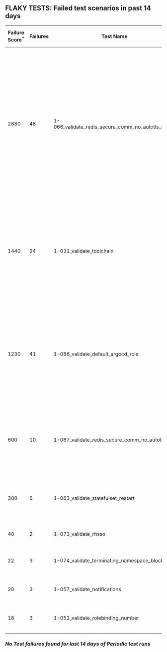 ## FLAKY TESTS: Failed test scenarios in past 14 days
| Failure Score<sup>*</sup> | Failures | Test Name | Last Seen | PR List and Logs 
|---|---|---|---|---|
| 2880 | 48 | 1-066_validate_redis_secure_comm_no_autotls_no_ha  | 0 days ago | 9: [#720](https://github.com/redhat-developer/gitops-operator/pull/720)<sup>[1](https://storage.googleapis.com/test-platform-results/pr-logs/pull/redhat-developer_gitops-operator/720/pull-ci-redhat-developer-gitops-operator-master-v4.13-kuttl-parallel/1794013668522856448/build-log.txt), [2](https://storage.googleapis.com/test-platform-results/pr-logs/pull/redhat-developer_gitops-operator/720/pull-ci-redhat-developer-gitops-operator-master-v4.14-kuttl-parallel/1795419268829941760/build-log.txt), [3](https://storage.googleapis.com/test-platform-results/pr-logs/pull/redhat-developer_gitops-operator/720/pull-ci-redhat-developer-gitops-operator-master-v4.14-kuttl-parallel/1794013686143127552/build-log.txt), [4](https://storage.googleapis.com/test-platform-results/pr-logs/pull/redhat-developer_gitops-operator/720/pull-ci-redhat-developer-gitops-operator-master-v4.12-kuttl-parallel/1795419243664117760/build-log.txt), [5](https://storage.googleapis.com/test-platform-results/pr-logs/pull/redhat-developer_gitops-operator/720/pull-ci-redhat-developer-gitops-operator-master-v4.12-kuttl-parallel/1794013655935750144/build-log.txt), [6](https://storage.googleapis.com/test-platform-results/pr-logs/pull/redhat-developer_gitops-operator/720/pull-ci-redhat-developer-gitops-operator-master-v4.13-kuttl-parallel/1795419257085890560/build-log.txt)</sup> [#719](https://github.com/redhat-developer/gitops-operator/pull/719)<sup>[1](https://storage.googleapis.com/test-platform-results/pr-logs/pull/redhat-developer_gitops-operator/719/pull-ci-redhat-developer-gitops-operator-master-v4.13-kuttl-parallel/1795667723699621888/build-log.txt), [2](https://storage.googleapis.com/test-platform-results/pr-logs/pull/redhat-developer_gitops-operator/719/pull-ci-redhat-developer-gitops-operator-master-v4.13-kuttl-parallel/1795102866361290752/build-log.txt), [3](https://storage.googleapis.com/test-platform-results/pr-logs/pull/redhat-developer_gitops-operator/719/pull-ci-redhat-developer-gitops-operator-master-v4.13-kuttl-parallel/1794967223886942208/build-log.txt)</sup> [#718](https://github.com/redhat-developer/gitops-operator/pull/718)<sup>[1](https://storage.googleapis.com/test-platform-results/pr-logs/pull/redhat-developer_gitops-operator/718/pull-ci-redhat-developer-gitops-operator-master-v4.12-kuttl-parallel/1794963404201398272/build-log.txt), [2](https://storage.googleapis.com/test-platform-results/pr-logs/pull/redhat-developer_gitops-operator/718/pull-ci-redhat-developer-gitops-operator-master-v4.13-kuttl-parallel/1794014619933609984/build-log.txt), [3](https://storage.googleapis.com/test-platform-results/pr-logs/pull/redhat-developer_gitops-operator/718/pull-ci-redhat-developer-gitops-operator-master-v4.12-kuttl-parallel/1794014611041685504/build-log.txt), [4](https://storage.googleapis.com/test-platform-results/pr-logs/pull/redhat-developer_gitops-operator/718/pull-ci-redhat-developer-gitops-operator-master-v4.12-kuttl-parallel/1794984653791170560/build-log.txt), [5](https://storage.googleapis.com/test-platform-results/pr-logs/pull/redhat-developer_gitops-operator/718/pull-ci-redhat-developer-gitops-operator-master-v4.12-kuttl-parallel/1794481664764678144/build-log.txt), [6](https://storage.googleapis.com/test-platform-results/pr-logs/pull/redhat-developer_gitops-operator/718/pull-ci-redhat-developer-gitops-operator-master-v4.13-kuttl-parallel/1794963425583960064/build-log.txt), [7](https://storage.googleapis.com/test-platform-results/pr-logs/pull/redhat-developer_gitops-operator/718/pull-ci-redhat-developer-gitops-operator-master-v4.14-kuttl-parallel/1794014634244575232/build-log.txt), [8](https://storage.googleapis.com/test-platform-results/pr-logs/pull/redhat-developer_gitops-operator/718/pull-ci-redhat-developer-gitops-operator-master-v4.13-kuttl-parallel/1794984653837307904/build-log.txt), [9](https://storage.googleapis.com/test-platform-results/pr-logs/pull/redhat-developer_gitops-operator/718/pull-ci-redhat-developer-gitops-operator-master-v4.13-kuttl-parallel/1794481672930988032/build-log.txt)</sup> [#710](https://github.com/redhat-developer/gitops-operator/pull/710)<sup>[1](https://storage.googleapis.com/test-platform-results/pr-logs/pull/redhat-developer_gitops-operator/710/pull-ci-redhat-developer-gitops-operator-master-v4.12-kuttl-parallel/1793484697741824000/build-log.txt)</sup> [#703](https://github.com/redhat-developer/gitops-operator/pull/703)<sup>[1](https://storage.googleapis.com/test-platform-results/pr-logs/pull/redhat-developer_gitops-operator/703/pull-ci-redhat-developer-gitops-operator-master-v4.13-kuttl-parallel/1793689231734870016/build-log.txt), [2](https://storage.googleapis.com/test-platform-results/pr-logs/pull/redhat-developer_gitops-operator/703/pull-ci-redhat-developer-gitops-operator-master-v4.13-kuttl-parallel/1793655669581156352/build-log.txt), [3](https://storage.googleapis.com/test-platform-results/pr-logs/pull/redhat-developer_gitops-operator/703/pull-ci-redhat-developer-gitops-operator-master-v4.14-kuttl-parallel/1793689231776813056/build-log.txt), [4](https://storage.googleapis.com/test-platform-results/pr-logs/pull/redhat-developer_gitops-operator/703/pull-ci-redhat-developer-gitops-operator-master-v4.14-kuttl-parallel/1793969260356177920/build-log.txt), [5](https://storage.googleapis.com/test-platform-results/pr-logs/pull/redhat-developer_gitops-operator/703/pull-ci-redhat-developer-gitops-operator-master-v4.12-kuttl-parallel/1793689231684538368/build-log.txt), [6](https://storage.googleapis.com/test-platform-results/pr-logs/pull/redhat-developer_gitops-operator/703/pull-ci-redhat-developer-gitops-operator-master-v4.12-kuttl-parallel/1793969260230348800/build-log.txt), [7](https://storage.googleapis.com/test-platform-results/pr-logs/pull/redhat-developer_gitops-operator/703/pull-ci-redhat-developer-gitops-operator-master-v4.12-kuttl-parallel/1793655652799746048/build-log.txt), [8](https://storage.googleapis.com/test-platform-results/pr-logs/pull/redhat-developer_gitops-operator/703/pull-ci-redhat-developer-gitops-operator-master-v4.13-kuttl-parallel/1793969260305846272/build-log.txt)</sup> [#702](https://github.com/redhat-developer/gitops-operator/pull/702)<sup>[1](https://storage.googleapis.com/test-platform-results/pr-logs/pull/redhat-developer_gitops-operator/702/pull-ci-redhat-developer-gitops-operator-master-v4.12-kuttl-parallel/1795701551533133824/build-log.txt), [2](https://storage.googleapis.com/test-platform-results/pr-logs/pull/redhat-developer_gitops-operator/702/pull-ci-redhat-developer-gitops-operator-master-v4.13-kuttl-parallel/1795666506311274496/build-log.txt), [3](https://storage.googleapis.com/test-platform-results/pr-logs/pull/redhat-developer_gitops-operator/702/pull-ci-redhat-developer-gitops-operator-master-v4.14-kuttl-parallel/1792839593016430592/build-log.txt), [4](https://storage.googleapis.com/test-platform-results/pr-logs/pull/redhat-developer_gitops-operator/702/pull-ci-redhat-developer-gitops-operator-master-v4.13-kuttl-parallel/1795121196103110656/build-log.txt), [5](https://storage.googleapis.com/test-platform-results/pr-logs/pull/redhat-developer_gitops-operator/702/pull-ci-redhat-developer-gitops-operator-master-v4.12-kuttl-parallel/1795162507480928256/build-log.txt), [6](https://storage.googleapis.com/test-platform-results/pr-logs/pull/redhat-developer_gitops-operator/702/pull-ci-redhat-developer-gitops-operator-master-v4.12-kuttl-parallel/1795390498588856320/build-log.txt), [7](https://storage.googleapis.com/test-platform-results/pr-logs/pull/redhat-developer_gitops-operator/702/pull-ci-redhat-developer-gitops-operator-master-v4.14-kuttl-parallel/1795121206911832064/build-log.txt), [8](https://storage.googleapis.com/test-platform-results/pr-logs/pull/redhat-developer_gitops-operator/702/pull-ci-redhat-developer-gitops-operator-master-v4.12-kuttl-parallel/1795431711094345728/build-log.txt), [9](https://storage.googleapis.com/test-platform-results/pr-logs/pull/redhat-developer_gitops-operator/702/pull-ci-redhat-developer-gitops-operator-master-v4.13-kuttl-parallel/1795685846955855872/build-log.txt), [10](https://storage.googleapis.com/test-platform-results/pr-logs/pull/redhat-developer_gitops-operator/702/pull-ci-redhat-developer-gitops-operator-master-v4.13-kuttl-parallel/1795162508156211200/build-log.txt), [11](https://storage.googleapis.com/test-platform-results/pr-logs/pull/redhat-developer_gitops-operator/702/pull-ci-redhat-developer-gitops-operator-master-v4.12-kuttl-parallel/1795121183419535360/build-log.txt), [12](https://storage.googleapis.com/test-platform-results/pr-logs/pull/redhat-developer_gitops-operator/702/pull-ci-redhat-developer-gitops-operator-master-v4.14-kuttl-parallel/1795162529136119808/build-log.txt)</sup> [#674](https://github.com/redhat-developer/gitops-operator/pull/674)<sup>[1](https://storage.googleapis.com/test-platform-results/pr-logs/pull/redhat-developer_gitops-operator/674/pull-ci-redhat-developer-gitops-operator-master-v4.13-kuttl-parallel/1795668159198400512/build-log.txt), [2](https://storage.googleapis.com/test-platform-results/pr-logs/pull/redhat-developer_gitops-operator/674/pull-ci-redhat-developer-gitops-operator-master-v4.12-kuttl-parallel/1795668158938353664/build-log.txt), [3](https://storage.googleapis.com/test-platform-results/pr-logs/pull/redhat-developer_gitops-operator/674/pull-ci-redhat-developer-gitops-operator-master-v4.14-kuttl-parallel/1795668183080767488/build-log.txt)</sup> [#669](https://github.com/redhat-developer/gitops-operator/pull/669)<sup>[1](https://storage.googleapis.com/test-platform-results/pr-logs/pull/redhat-developer_gitops-operator/669/pull-ci-redhat-developer-gitops-operator-master-v4.12-kuttl-parallel/1794492392108199936/build-log.txt), [2](https://storage.googleapis.com/test-platform-results/pr-logs/pull/redhat-developer_gitops-operator/669/pull-ci-redhat-developer-gitops-operator-master-v4.13-kuttl-parallel/1794453232869707776/build-log.txt), [3](https://storage.googleapis.com/test-platform-results/pr-logs/pull/redhat-developer_gitops-operator/669/pull-ci-redhat-developer-gitops-operator-master-v4.12-kuttl-parallel/1794453225496121344/build-log.txt)</sup> [#658](https://github.com/redhat-developer/gitops-operator/pull/658)<sup>[1](https://storage.googleapis.com/test-platform-results/pr-logs/pull/redhat-developer_gitops-operator/658/pull-ci-redhat-developer-gitops-operator-master-v4.13-kuttl-parallel/1795668886750760960/build-log.txt), [2](https://storage.googleapis.com/test-platform-results/pr-logs/pull/redhat-developer_gitops-operator/658/pull-ci-redhat-developer-gitops-operator-master-v4.12-kuttl-parallel/1795668885245005824/build-log.txt), [3](https://storage.googleapis.com/test-platform-results/pr-logs/pull/redhat-developer_gitops-operator/658/pull-ci-redhat-developer-gitops-operator-master-v4.14-kuttl-parallel/1795668909400002560/build-log.txt)</sup> 
| 1440 | 24 | 1-031_validate_toolchain  | 1 days ago | 8: [#720](https://github.com/redhat-developer/gitops-operator/pull/720)<sup>[1](https://storage.googleapis.com/test-platform-results/pr-logs/pull/redhat-developer_gitops-operator/720/pull-ci-redhat-developer-gitops-operator-master-v4.13-kuttl-parallel/1795294606955384832/build-log.txt)</sup> [#719](https://github.com/redhat-developer/gitops-operator/pull/719)<sup>[1](https://storage.googleapis.com/test-platform-results/pr-logs/pull/redhat-developer_gitops-operator/719/pull-ci-redhat-developer-gitops-operator-master-v4.12-kuttl-parallel/1795508529549807616/build-log.txt)</sup> [#718](https://github.com/redhat-developer/gitops-operator/pull/718)<sup>[1](https://storage.googleapis.com/test-platform-results/pr-logs/pull/redhat-developer_gitops-operator/718/pull-ci-redhat-developer-gitops-operator-master-v4.12-kuttl-parallel/1794014611041685504/build-log.txt)</sup> [#710](https://github.com/redhat-developer/gitops-operator/pull/710)<sup>[1](https://storage.googleapis.com/test-platform-results/pr-logs/pull/redhat-developer_gitops-operator/710/pull-ci-redhat-developer-gitops-operator-master-v4.12-kuttl-parallel/1793484697741824000/build-log.txt)</sup> [#704](https://github.com/redhat-developer/gitops-operator/pull/704)<sup>[1](https://storage.googleapis.com/test-platform-results/pr-logs/pull/redhat-developer_gitops-operator/704/pull-ci-redhat-developer-gitops-operator-master-v4.12-kuttl-parallel/1793162113435308032/build-log.txt)</sup> [#703](https://github.com/redhat-developer/gitops-operator/pull/703)<sup>[1](https://storage.googleapis.com/test-platform-results/pr-logs/pull/redhat-developer_gitops-operator/703/pull-ci-redhat-developer-gitops-operator-master-v4.12-kuttl-parallel/1791061506943619072/build-log.txt), [2](https://storage.googleapis.com/test-platform-results/pr-logs/pull/redhat-developer_gitops-operator/703/pull-ci-redhat-developer-gitops-operator-master-v4.13-kuttl-parallel/1791011363477262336/build-log.txt), [3](https://storage.googleapis.com/test-platform-results/pr-logs/pull/redhat-developer_gitops-operator/703/pull-ci-redhat-developer-gitops-operator-master-v4.12-kuttl-parallel/1791033963863609344/build-log.txt), [4](https://storage.googleapis.com/test-platform-results/pr-logs/pull/redhat-developer_gitops-operator/703/pull-ci-redhat-developer-gitops-operator-master-v4.13-kuttl-parallel/1790957614243254272/build-log.txt), [5](https://storage.googleapis.com/test-platform-results/pr-logs/pull/redhat-developer_gitops-operator/703/pull-ci-redhat-developer-gitops-operator-master-v4.12-kuttl-parallel/1790957612393566208/build-log.txt), [6](https://storage.googleapis.com/test-platform-results/pr-logs/pull/redhat-developer_gitops-operator/703/pull-ci-redhat-developer-gitops-operator-master-v4.14-kuttl-parallel/1791033964043964416/build-log.txt), [7](https://storage.googleapis.com/test-platform-results/pr-logs/pull/redhat-developer_gitops-operator/703/pull-ci-redhat-developer-gitops-operator-master-v4.14-kuttl-parallel/1791011363561148416/build-log.txt), [8](https://storage.googleapis.com/test-platform-results/pr-logs/pull/redhat-developer_gitops-operator/703/pull-ci-redhat-developer-gitops-operator-master-v4.12-kuttl-parallel/1792413684413239296/build-log.txt), [9](https://storage.googleapis.com/test-platform-results/pr-logs/pull/redhat-developer_gitops-operator/703/pull-ci-redhat-developer-gitops-operator-master-v4.13-kuttl-parallel/1791033963960078336/build-log.txt), [10](https://storage.googleapis.com/test-platform-results/pr-logs/pull/redhat-developer_gitops-operator/703/pull-ci-redhat-developer-gitops-operator-master-v4.13-kuttl-parallel/1791061507258191872/build-log.txt), [11](https://storage.googleapis.com/test-platform-results/pr-logs/pull/redhat-developer_gitops-operator/703/pull-ci-redhat-developer-gitops-operator-master-v4.14-kuttl-parallel/1790957636892495872/build-log.txt), [12](https://storage.googleapis.com/test-platform-results/pr-logs/pull/redhat-developer_gitops-operator/703/pull-ci-redhat-developer-gitops-operator-master-v4.14-kuttl-parallel/1791061530259755008/build-log.txt), [13](https://storage.googleapis.com/test-platform-results/pr-logs/pull/redhat-developer_gitops-operator/703/pull-ci-redhat-developer-gitops-operator-master-v4.14-kuttl-parallel/1790927567214088192/build-log.txt), [14](https://storage.googleapis.com/test-platform-results/pr-logs/pull/redhat-developer_gitops-operator/703/pull-ci-redhat-developer-gitops-operator-master-v4.12-kuttl-parallel/1792465573750247424/build-log.txt), [15](https://storage.googleapis.com/test-platform-results/pr-logs/pull/redhat-developer_gitops-operator/703/pull-ci-redhat-developer-gitops-operator-master-v4.13-kuttl-parallel/1792413687189868544/build-log.txt)</sup> [#702](https://github.com/redhat-developer/gitops-operator/pull/702)<sup>[1](https://storage.googleapis.com/test-platform-results/pr-logs/pull/redhat-developer_gitops-operator/702/pull-ci-redhat-developer-gitops-operator-master-v4.14-kuttl-parallel/1791384645527408640/build-log.txt), [2](https://storage.googleapis.com/test-platform-results/pr-logs/pull/redhat-developer_gitops-operator/702/pull-ci-redhat-developer-gitops-operator-master-v4.13-kuttl-parallel/1791384633779163136/build-log.txt), [3](https://storage.googleapis.com/test-platform-results/pr-logs/pull/redhat-developer_gitops-operator/702/pull-ci-redhat-developer-gitops-operator-master-v4.14-kuttl-parallel/1792784254409641984/build-log.txt)</sup> [#669](https://github.com/redhat-developer/gitops-operator/pull/669)<sup>[1](https://storage.googleapis.com/test-platform-results/pr-logs/pull/redhat-developer_gitops-operator/669/pull-ci-redhat-developer-gitops-operator-master-v4.12-kuttl-parallel/1795121549951373312/build-log.txt)</sup> 
| 1230 | 41 | 1-086_validate_default_argocd_role  | 1 days ago | 3: [#720](https://github.com/redhat-developer/gitops-operator/pull/720)<sup>[1](https://storage.googleapis.com/test-platform-results/pr-logs/pull/redhat-developer_gitops-operator/720/pull-ci-redhat-developer-gitops-operator-master-v4.12-kuttl-sequential/1794391989890846720/build-log.txt), [2](https://storage.googleapis.com/test-platform-results/pr-logs/pull/redhat-developer_gitops-operator/720/pull-ci-redhat-developer-gitops-operator-master-v4.12-kuttl-sequential/1795226038838497280/build-log.txt), [3](https://storage.googleapis.com/test-platform-results/pr-logs/pull/redhat-developer_gitops-operator/720/pull-ci-redhat-developer-gitops-operator-master-v4.14-kuttl-sequential/1795162442024620032/build-log.txt), [4](https://storage.googleapis.com/test-platform-results/pr-logs/pull/redhat-developer_gitops-operator/720/pull-ci-redhat-developer-gitops-operator-master-v4.14-kuttl-sequential/1795106029541789696/build-log.txt), [5](https://storage.googleapis.com/test-platform-results/pr-logs/pull/redhat-developer_gitops-operator/720/pull-ci-redhat-developer-gitops-operator-master-v4.14-kuttl-sequential/1795294633392082944/build-log.txt), [6](https://storage.googleapis.com/test-platform-results/pr-logs/pull/redhat-developer_gitops-operator/720/pull-ci-redhat-developer-gitops-operator-master-v4.12-kuttl-sequential/1794422237051228160/build-log.txt), [7](https://storage.googleapis.com/test-platform-results/pr-logs/pull/redhat-developer_gitops-operator/720/pull-ci-redhat-developer-gitops-operator-master-v4.13-kuttl-sequential/1795294614920368128/build-log.txt), [8](https://storage.googleapis.com/test-platform-results/pr-logs/pull/redhat-developer_gitops-operator/720/pull-ci-redhat-developer-gitops-operator-master-v4.12-kuttl-sequential/1795294606770835456/build-log.txt), [9](https://storage.googleapis.com/test-platform-results/pr-logs/pull/redhat-developer_gitops-operator/720/pull-ci-redhat-developer-gitops-operator-master-v4.12-kuttl-sequential/1794013658452332544/build-log.txt), [10](https://storage.googleapis.com/test-platform-results/pr-logs/pull/redhat-developer_gitops-operator/720/pull-ci-redhat-developer-gitops-operator-master-v4.13-kuttl-sequential/1794392003908210688/build-log.txt), [11](https://storage.googleapis.com/test-platform-results/pr-logs/pull/redhat-developer_gitops-operator/720/pull-ci-redhat-developer-gitops-operator-master-v4.13-kuttl-sequential/1795162441978482688/build-log.txt), [12](https://storage.googleapis.com/test-platform-results/pr-logs/pull/redhat-developer_gitops-operator/720/pull-ci-redhat-developer-gitops-operator-master-v4.12-kuttl-sequential/1794349872153890816/build-log.txt), [13](https://storage.googleapis.com/test-platform-results/pr-logs/pull/redhat-developer_gitops-operator/720/pull-ci-redhat-developer-gitops-operator-master-v4.14-kuttl-sequential/1795087213214568448/build-log.txt), [14](https://storage.googleapis.com/test-platform-results/pr-logs/pull/redhat-developer_gitops-operator/720/pull-ci-redhat-developer-gitops-operator-master-v4.14-kuttl-sequential/1794013688655515648/build-log.txt), [15](https://storage.googleapis.com/test-platform-results/pr-logs/pull/redhat-developer_gitops-operator/720/pull-ci-redhat-developer-gitops-operator-master-v4.13-kuttl-sequential/1794422250280062976/build-log.txt), [16](https://storage.googleapis.com/test-platform-results/pr-logs/pull/redhat-developer_gitops-operator/720/pull-ci-redhat-developer-gitops-operator-master-v4.12-kuttl-sequential/1795162441848459264/build-log.txt), [17](https://storage.googleapis.com/test-platform-results/pr-logs/pull/redhat-developer_gitops-operator/720/pull-ci-redhat-developer-gitops-operator-master-v4.14-kuttl-sequential/1795226061932335104/build-log.txt), [18](https://storage.googleapis.com/test-platform-results/pr-logs/pull/redhat-developer_gitops-operator/720/pull-ci-redhat-developer-gitops-operator-master-v4.13-kuttl-sequential/1794349886741680128/build-log.txt), [19](https://storage.googleapis.com/test-platform-results/pr-logs/pull/redhat-developer_gitops-operator/720/pull-ci-redhat-developer-gitops-operator-master-v4.13-kuttl-sequential/1794013671878299648/build-log.txt), [20](https://storage.googleapis.com/test-platform-results/pr-logs/pull/redhat-developer_gitops-operator/720/pull-ci-redhat-developer-gitops-operator-master-v4.13-kuttl-sequential/1795226050196672512/build-log.txt)</sup> [#719](https://github.com/redhat-developer/gitops-operator/pull/719)<sup>[1](https://storage.googleapis.com/test-platform-results/pr-logs/pull/redhat-developer_gitops-operator/719/pull-ci-redhat-developer-gitops-operator-master-v4.13-kuttl-sequential/1795102871398649856/build-log.txt), [2](https://storage.googleapis.com/test-platform-results/pr-logs/pull/redhat-developer_gitops-operator/719/pull-ci-redhat-developer-gitops-operator-master-v4.12-kuttl-sequential/1795132525404753920/build-log.txt), [3](https://storage.googleapis.com/test-platform-results/pr-logs/pull/redhat-developer_gitops-operator/719/pull-ci-redhat-developer-gitops-operator-master-v4.12-kuttl-sequential/1795083805443231744/build-log.txt), [4](https://storage.googleapis.com/test-platform-results/pr-logs/pull/redhat-developer_gitops-operator/719/pull-ci-redhat-developer-gitops-operator-master-v4.14-kuttl-sequential/1795067839938301952/build-log.txt), [5](https://storage.googleapis.com/test-platform-results/pr-logs/pull/redhat-developer_gitops-operator/719/pull-ci-redhat-developer-gitops-operator-master-v4.13-kuttl-sequential/1795083786333982720/build-log.txt), [6](https://storage.googleapis.com/test-platform-results/pr-logs/pull/redhat-developer_gitops-operator/719/pull-ci-redhat-developer-gitops-operator-master-v4.12-kuttl-sequential/1795260046821560320/build-log.txt), [7](https://storage.googleapis.com/test-platform-results/pr-logs/pull/redhat-developer_gitops-operator/719/pull-ci-redhat-developer-gitops-operator-master-v4.12-kuttl-sequential/1794967215649329152/build-log.txt), [8](https://storage.googleapis.com/test-platform-results/pr-logs/pull/redhat-developer_gitops-operator/719/pull-ci-redhat-developer-gitops-operator-master-v4.14-kuttl-sequential/1795260046905446400/build-log.txt), [9](https://storage.googleapis.com/test-platform-results/pr-logs/pull/redhat-developer_gitops-operator/719/pull-ci-redhat-developer-gitops-operator-master-v4.13-kuttl-sequential/1795132525497028608/build-log.txt), [10](https://storage.googleapis.com/test-platform-results/pr-logs/pull/redhat-developer_gitops-operator/719/pull-ci-redhat-developer-gitops-operator-master-v4.13-kuttl-sequential/1795260046863503360/build-log.txt), [11](https://storage.googleapis.com/test-platform-results/pr-logs/pull/redhat-developer_gitops-operator/719/pull-ci-redhat-developer-gitops-operator-master-v4.13-kuttl-sequential/1794967231386357760/build-log.txt), [12](https://storage.googleapis.com/test-platform-results/pr-logs/pull/redhat-developer_gitops-operator/719/pull-ci-redhat-developer-gitops-operator-master-v4.12-kuttl-sequential/1795102854621433856/build-log.txt)</sup> [#702](https://github.com/redhat-developer/gitops-operator/pull/702)<sup>[1](https://storage.googleapis.com/test-platform-results/pr-logs/pull/redhat-developer_gitops-operator/702/pull-ci-redhat-developer-gitops-operator-master-v4.13-kuttl-sequential/1795162515722735616/build-log.txt), [2](https://storage.googleapis.com/test-platform-results/pr-logs/pull/redhat-developer_gitops-operator/702/pull-ci-redhat-developer-gitops-operator-master-v4.12-kuttl-sequential/1795162507527065600/build-log.txt), [3](https://storage.googleapis.com/test-platform-results/pr-logs/pull/redhat-developer_gitops-operator/702/pull-ci-redhat-developer-gitops-operator-master-v4.12-kuttl-sequential/1795121185931923456/build-log.txt), [4](https://storage.googleapis.com/test-platform-results/pr-logs/pull/redhat-developer_gitops-operator/702/pull-ci-redhat-developer-gitops-operator-master-v4.13-kuttl-sequential/1795390514309107712/build-log.txt), [5](https://storage.googleapis.com/test-platform-results/pr-logs/pull/redhat-developer_gitops-operator/702/pull-ci-redhat-developer-gitops-operator-master-v4.12-kuttl-sequential/1795390498647576576/build-log.txt), [6](https://storage.googleapis.com/test-platform-results/pr-logs/pull/redhat-developer_gitops-operator/702/pull-ci-redhat-developer-gitops-operator-master-v4.13-kuttl-sequential/1795121198510641152/build-log.txt), [7](https://storage.googleapis.com/test-platform-results/pr-logs/pull/redhat-developer_gitops-operator/702/pull-ci-redhat-developer-gitops-operator-master-v4.14-kuttl-sequential/1795162531648507904/build-log.txt), [8](https://storage.googleapis.com/test-platform-results/pr-logs/pull/redhat-developer_gitops-operator/702/pull-ci-redhat-developer-gitops-operator-master-v4.14-kuttl-sequential/1795390527063986176/build-log.txt), [9](https://storage.googleapis.com/test-platform-results/pr-logs/pull/redhat-developer_gitops-operator/702/pull-ci-redhat-developer-gitops-operator-master-v4.14-kuttl-sequential/1795121210254692352/build-log.txt)</sup> 
| 600 | 10 | 1-067_validate_redis_secure_comm_no_autotls_ha  | 1 days ago | 6: [#720](https://github.com/redhat-developer/gitops-operator/pull/720)<sup>[1](https://storage.googleapis.com/test-platform-results/pr-logs/pull/redhat-developer_gitops-operator/720/pull-ci-redhat-developer-gitops-operator-master-v4.13-kuttl-parallel/1794349884267040768/build-log.txt)</sup> [#719](https://github.com/redhat-developer/gitops-operator/pull/719)<sup>[1](https://storage.googleapis.com/test-platform-results/pr-logs/pull/redhat-developer_gitops-operator/719/pull-ci-redhat-developer-gitops-operator-master-v4.13-kuttl-parallel/1795067772821049344/build-log.txt), [2](https://storage.googleapis.com/test-platform-results/pr-logs/pull/redhat-developer_gitops-operator/719/pull-ci-redhat-developer-gitops-operator-master-v4.13-kuttl-parallel/1795102866361290752/build-log.txt), [3](https://storage.googleapis.com/test-platform-results/pr-logs/pull/redhat-developer_gitops-operator/719/pull-ci-redhat-developer-gitops-operator-master-v4.13-kuttl-parallel/1794967223886942208/build-log.txt)</sup> [#718](https://github.com/redhat-developer/gitops-operator/pull/718)<sup>[1](https://storage.googleapis.com/test-platform-results/pr-logs/pull/redhat-developer_gitops-operator/718/pull-ci-redhat-developer-gitops-operator-master-v4.12-kuttl-parallel/1794984653791170560/build-log.txt)</sup> [#711](https://github.com/redhat-developer/gitops-operator/pull/711)<sup>[1](https://storage.googleapis.com/test-platform-results/pr-logs/pull/redhat-developer_gitops-operator/711/pull-ci-redhat-developer-gitops-operator-master-v4.12-kuttl-parallel/1793267112312049664/build-log.txt)</sup> [#703](https://github.com/redhat-developer/gitops-operator/pull/703)<sup>[1](https://storage.googleapis.com/test-platform-results/pr-logs/pull/redhat-developer_gitops-operator/703/pull-ci-redhat-developer-gitops-operator-master-v4.14-kuttl-parallel/1792440844846895104/build-log.txt), [2](https://storage.googleapis.com/test-platform-results/pr-logs/pull/redhat-developer_gitops-operator/703/pull-ci-redhat-developer-gitops-operator-master-v4.12-kuttl-parallel/1792465573750247424/build-log.txt)</sup> [#702](https://github.com/redhat-developer/gitops-operator/pull/702)<sup>[1](https://storage.googleapis.com/test-platform-results/pr-logs/pull/redhat-developer_gitops-operator/702/pull-ci-redhat-developer-gitops-operator-master-v4.13-kuttl-parallel/1792506909358559232/build-log.txt), [2](https://storage.googleapis.com/test-platform-results/pr-logs/pull/redhat-developer_gitops-operator/702/pull-ci-redhat-developer-gitops-operator-master-v4.14-kuttl-parallel/1795162529136119808/build-log.txt)</sup> 
| 300 | 6 | 1-063_validate_statefulset_restart  | 1 days ago | 5: [#720](https://github.com/redhat-developer/gitops-operator/pull/720)<sup>[1](https://storage.googleapis.com/test-platform-results/pr-logs/pull/redhat-developer_gitops-operator/720/pull-ci-redhat-developer-gitops-operator-master-v4.13-kuttl-parallel/1795252365306105856/build-log.txt)</sup> [#718](https://github.com/redhat-developer/gitops-operator/pull/718)<sup>[1](https://storage.googleapis.com/test-platform-results/pr-logs/pull/redhat-developer_gitops-operator/718/pull-ci-redhat-developer-gitops-operator-master-v4.14-kuttl-parallel/1794014634244575232/build-log.txt)</sup> [#703](https://github.com/redhat-developer/gitops-operator/pull/703)<sup>[1](https://storage.googleapis.com/test-platform-results/pr-logs/pull/redhat-developer_gitops-operator/703/pull-ci-redhat-developer-gitops-operator-master-v4.14-kuttl-parallel/1792516800915705856/build-log.txt), [2](https://storage.googleapis.com/test-platform-results/pr-logs/pull/redhat-developer_gitops-operator/703/pull-ci-redhat-developer-gitops-operator-master-v4.14-kuttl-parallel/1791011363561148416/build-log.txt)</sup> [#702](https://github.com/redhat-developer/gitops-operator/pull/702)<sup>[1](https://storage.googleapis.com/test-platform-results/pr-logs/pull/redhat-developer_gitops-operator/702/pull-ci-redhat-developer-gitops-operator-master-v4.14-kuttl-parallel/1795162529136119808/build-log.txt)</sup> [#674](https://github.com/redhat-developer/gitops-operator/pull/674)<sup>[1](https://storage.googleapis.com/test-platform-results/pr-logs/pull/redhat-developer_gitops-operator/674/pull-ci-redhat-developer-gitops-operator-master-v4.14-kuttl-parallel/1795668183080767488/build-log.txt)</sup> 
| 40 | 2 | 1-073_validate_rhsso  | 1 days ago | 2: [#720](https://github.com/redhat-developer/gitops-operator/pull/720)<sup>[1](https://storage.googleapis.com/test-platform-results/pr-logs/pull/redhat-developer_gitops-operator/720/pull-ci-redhat-developer-gitops-operator-master-v4.14-kuttl-parallel/1795226059419947008/build-log.txt)</sup> [#703](https://github.com/redhat-developer/gitops-operator/pull/703)<sup>[1](https://storage.googleapis.com/test-platform-results/pr-logs/pull/redhat-developer_gitops-operator/703/pull-ci-redhat-developer-gitops-operator-master-v4.14-kuttl-parallel/1792440844846895104/build-log.txt)</sup> 
| 22 | 3 | 1-074_validate_terminating_namespace_block  | 4 days ago | 3: [#711](https://github.com/redhat-developer/gitops-operator/pull/711)<sup>[1](https://storage.googleapis.com/test-platform-results/pr-logs/pull/redhat-developer_gitops-operator/711/pull-ci-redhat-developer-gitops-operator-master-v4.12-kuttl-parallel/1793617298653712384/build-log.txt)</sup> [#703](https://github.com/redhat-developer/gitops-operator/pull/703)<sup>[1](https://storage.googleapis.com/test-platform-results/pr-logs/pull/redhat-developer_gitops-operator/703/pull-ci-redhat-developer-gitops-operator-master-v4.13-kuttl-parallel/1793969260305846272/build-log.txt)</sup> [#702](https://github.com/redhat-developer/gitops-operator/pull/702)<sup>[1](https://storage.googleapis.com/test-platform-results/pr-logs/pull/redhat-developer_gitops-operator/702/pull-ci-redhat-developer-gitops-operator-master-v4.14-kuttl-parallel/1792506926131580928/build-log.txt)</sup> 
| 20 | 3 | 1-057_validate_notifications  | 3 days ago | 2: [#720](https://github.com/redhat-developer/gitops-operator/pull/720)<sup>[1](https://storage.googleapis.com/test-platform-results/pr-logs/pull/redhat-developer_gitops-operator/720/pull-ci-redhat-developer-gitops-operator-master-v4.14-kuttl-parallel/1795226059419947008/build-log.txt), [2](https://storage.googleapis.com/test-platform-results/pr-logs/pull/redhat-developer_gitops-operator/720/pull-ci-redhat-developer-gitops-operator-master-v4.12-kuttl-parallel/1794349872095170560/build-log.txt)</sup> [#702](https://github.com/redhat-developer/gitops-operator/pull/702)<sup>[1](https://storage.googleapis.com/test-platform-results/pr-logs/pull/redhat-developer_gitops-operator/702/pull-ci-redhat-developer-gitops-operator-master-v4.14-kuttl-parallel/1792540169304281088/build-log.txt)</sup> 
| 18 | 3 | 1-052_validate_rolebinding_number  | 5 days ago | 3: [#720](https://github.com/redhat-developer/gitops-operator/pull/720)<sup>[1](https://storage.googleapis.com/test-platform-results/pr-logs/pull/redhat-developer_gitops-operator/720/pull-ci-redhat-developer-gitops-operator-master-v4.14-kuttl-parallel/1795226059419947008/build-log.txt)</sup> [#703](https://github.com/redhat-developer/gitops-operator/pull/703)<sup>[1](https://storage.googleapis.com/test-platform-results/pr-logs/pull/redhat-developer_gitops-operator/703/pull-ci-redhat-developer-gitops-operator-master-v4.14-kuttl-parallel/1793689231776813056/build-log.txt)</sup> [#702](https://github.com/redhat-developer/gitops-operator/pull/702)<sup>[1](https://storage.googleapis.com/test-platform-results/pr-logs/pull/redhat-developer_gitops-operator/702/pull-ci-redhat-developer-gitops-operator-master-v4.14-kuttl-parallel/1792540169304281088/build-log.txt)</sup> 

### *No Test failures found for last 14 days of __Periodic__ test runs*
